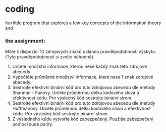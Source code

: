 # coding
fun little program that explores a few key concepts of the information theory and 

### the assignment: 
Máte k dispozici 10 zdrojových znaků s danou pravděpodobností výskytu. (Tyto pravděpodobnosti si zvolte náhodně). 
1. Určete množství informace, kterou nese každý znak této zdrojové abecedy
1. Vypočtěte průměrné množství informace, které nese 1 znak zdrojové abecedy.
1. Sestrojte efektivní binární kód pro tuto zdrojovou abecedu dle metody Shannon - Fanovy. Určete průměrnou délku kódového slova a efektivnost kódu. Pro výsledný kód sestrojte binární strom.
1. Sestrojte efektivní binární kód pro tuto zdrojovou abecedu dle metody Huffmanovy. Určete průměrnou délku kódového slova a efektivnost kódu. Pro výsledný kód sestrojte binární strom.
1. Z výsledného kódu vytvořte kód zabezpečený. Použijte zabezpečení pomocí sudé parity.
